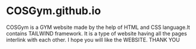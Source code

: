 # COSGym.github.io
COSGym is a GYM website made by the help of HTML and  CSS  language.It contains TAILWIND framework. It is a type of website having all the pages interlink with each other.
I hope you will like the WEBSITE.
THANK YOU

